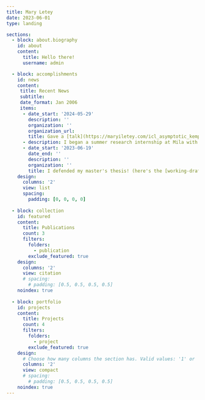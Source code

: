 ```yaml
---
title: Mary Letey
date: 2023-06-01
type: landing

sections:
  - block: about.biography
    id: about
    content:
      title: Hello there!
      username: admin

  - block: accomplishments
    id: news
    content:
     title: Recent News
     subtitle:
     date_format: Jan 2006
     items:
      - date_start: '2024-05-29'
        description: ''
        organization: ''
        organization_url: 
        title: Gave a [talk](https://maryiletey.com/icl_asymptotic_kempner_24.pdf) about recent results on in-context-learning at Kempner Institute's ['Spring into Science' day](https://kempnerinstitute.harvard.edu/news/kempner-community-springs-into-science/). Presented posters at [DIMACS Modelling Randomness workshop](https://rmt4ai.github.io) and [Princeton ML Theory Summer School](https://mlschool.princeton.edu).
      - description: I began a summer research internship at Mila with [Prof Siamak Ravanbakhsh](https://siamak.page)
      - date_start: '2023-06-19'
        date_end: ''
        description: ''
        organization: ''
        title: I defended my master's thesis! (here's the [working-draft](https://maryiletey.com/PSIEssay2023.pdf))
    design:
      columns: '2'
      view: list
      spacing:
        padding: [0, 0, 0, 0]
    
  - block: collection
    id: featured
    content:
      title: Publications
      count: 3
      filters:
        folders:
          - publication
        exclude_featured: true
    design:
      columns: '2'
      view: citation
      # spacing:
        # padding: [0.5, 0.5, 0.5, 0.5]
    noindex: true
      
  - block: portfolio
    id: projects
    content:
      title: Projects
      count: 4
      filters:
        folders:
          - project
        exclude_featured: true
    design:
      # Choose how many columns the section has. Valid values: '1' or '2'.
      columns: '2'
      view: compact
      # spacing:
        # padding: [0.5, 0.5, 0.5, 0.5]
    noindex: true
---
```

